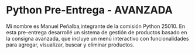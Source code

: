 # Python Pre-Entrega - AVANZADA
Mi nombre es Manuel Peñalba,integrante de la comisión Python 25010. En esta pre-entrega desarrollé un sistema de gestión de productos basado en la consigna avanzada, que incluye un menú interactivo con funcionalidades para agregar, visualizar, buscar y eliminar productos.
